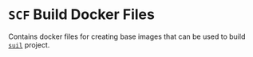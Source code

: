 # `SCF` Build Docker Files
Contains docker files for creating base images that can be used to build [`suil`](https://github.com/dccarter/suil) project.
